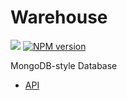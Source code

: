 # Warehouse

[![](https://travis-ci.org/tommy351/warehouse.png)](https://travis-ci.org/tommy351/warehouse)  [![NPM version](https://badge.fury.io/js/warehouse.png)](http://badge.fury.io/js/warehouse)

MongoDB-style Database

- [API](http://hexo.io/api/warehouse/classes/Database.html)
